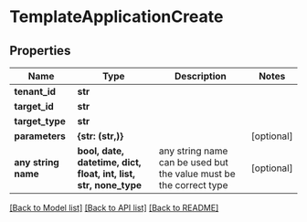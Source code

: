 # TemplateApplicationCreate


## Properties
Name | Type | Description | Notes
------------ | ------------- | ------------- | -------------
**tenant_id** | **str** |  | 
**target_id** | **str** |  | 
**target_type** | **str** |  | 
**parameters** | **{str: (str,)}** |  | [optional] 
**any string name** | **bool, date, datetime, dict, float, int, list, str, none_type** | any string name can be used but the value must be the correct type | [optional]

[[Back to Model list]](../README.md#documentation-for-models) [[Back to API list]](../README.md#documentation-for-api-endpoints) [[Back to README]](../README.md)


